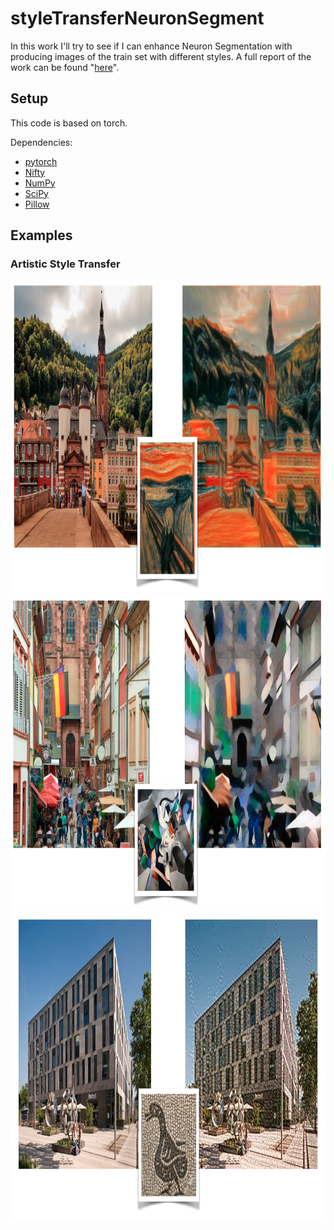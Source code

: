 # styleTransferNeuronSegment
In this work I'll try to see if I can enhance Neuron Segmentation with producing images of the train set with different styles. A full report of the work can be found "[here](https://github.com/ahmadnish/styleTransferNeuronSegment/raw/master/tex/report.pdf)".

## Setup

This code is based on torch.

Dependencies:
* [pytorch](https://pytorch.org) 
* [Nifty](https://github.com/DerThorsten/nifty)
* [NumPy](https://github.com/numpy/numpy/blob/master/INSTALL.rst.txt)
* [SciPy](https://github.com/scipy/scipy/blob/master/INSTALL.rst.txt)
* [Pillow](http://pillow.readthedocs.io/en/3.3.x/installation.html#installation)

## Examples

### Artistic Style Transfer

<div align="center">
<img src="images/stylize1.png" height="500px">
</div>

<div align="center">
<img src="images/stylize2.png" height="500px">
</div>

<div align="center">
<img src="images/stylize3.png" height="500px">
</div>
